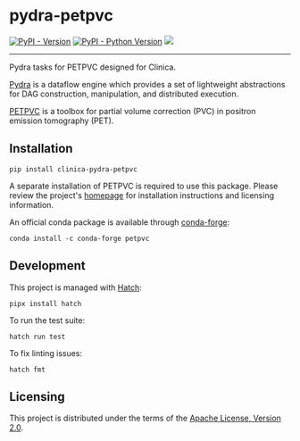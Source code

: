 # pydra-petpvc

[![PyPI - Version][pypi-version]][pypi-project]
[![PyPI - Python Version][pypi-pyversions]][pypi-project]
![][status-test]

----

Pydra tasks for PETPVC designed for Clinica.

[Pydra][pydra] is a dataflow engine which provides
a set of lightweight abstractions for DAG
construction, manipulation, and distributed execution.

[PETPVC][petpvc] is a toolbox for partial volume correction (PVC)
in positron emission tomography (PET).

## Installation

```console
pip install clinica-pydra-petpvc
```

A separate installation of PETPVC is required to use this package.
Please review the project's [homepage][petpvc] for installation instructions and licensing information.

An official conda package is available through [conda-forge][petpvc-conda]:

```console
conda install -c conda-forge petpvc
```

## Development

This project is managed with [Hatch][hatch]:

```console
pipx install hatch
```

To run the test suite:

```console
hatch run test
```

To fix linting issues:

```console
hatch fmt
```

## Licensing

This project is distributed under the terms of the [Apache License, Version 2.0][license].

[hatch]: https://hatch.pypa.io/

[license]: https://spdx.org/licenses/Apache-2.0.html

[petpvc]: https://github.com/UCL/PETPVC

[petpvc-conda]: https://anaconda.org/conda-forge/petpvc

[pydra]: https://pydra.readthedocs.io/

[pypi-project]: https://pypi.org/project/clinica-pydra-petpvc

[pypi-pyversions]: https://img.shields.io/pypi/pyversions/clinica-pydra-petpvc.svg

[pypi-version]: https://img.shields.io/pypi/v/clinica-pydra-petpvc.svg

[status-test]: https://github.com/aramis-lab/clinica-pydra-petpvc/actions/workflows/test.yaml/badge.svg
